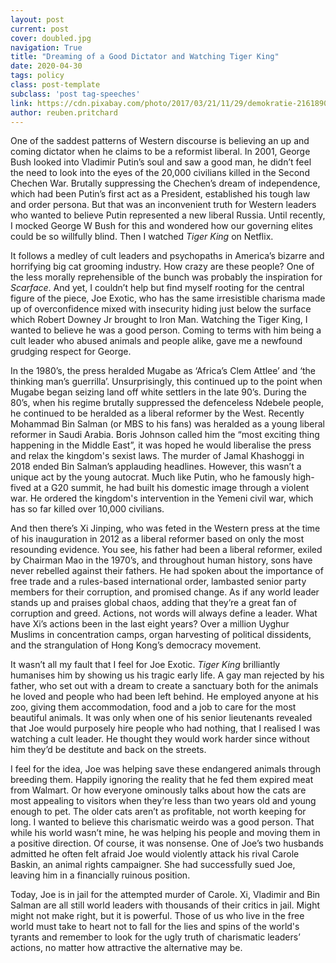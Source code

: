 ```yaml
---
layout: post
current: post
cover: doubled.jpg
navigation: True
title: "Dreaming of a Good Dictator and Watching Tiger King"
date: 2020-04-30
tags: policy
class: post-template
subclass: 'post tag-speeches'
link: https://cdn.pixabay.com/photo/2017/03/21/11/29/demokratie-2161890_1280.jpg
author: reuben.pritchard
---
```

One of the saddest patterns of Western discourse is believing an up and coming dictator when he claims to be a reformist liberal. In 2001, George Bush looked into Vladimir Putin’s soul and saw a good man, he didn’t feel the need to look into the eyes of the 20,000 civilians killed in the Second Chechen War. Brutally suppressing the Chechen’s dream of independence, which had been Putin’s first act as a President, established his tough law and order persona. But that was an inconvenient truth for Western leaders who wanted to believe Putin represented a new liberal Russia. Until recently, I mocked George W Bush for this and wondered how our governing elites could be so willfully blind. Then I watched *Tiger King* on Netflix.

  

It follows a medley of cult leaders and psychopaths in America’s bizarre and horrifying big cat grooming industry. How crazy are these people? One of the less morally reprehensible of the bunch was probably the inspiration for *Scarface*. And yet, I couldn’t help but find myself rooting for the central figure of the piece, Joe Exotic, who has the same irresistible charisma made up of overconfidence mixed with insecurity hiding just below the surface which Robert Downey Jr brought to Iron Man. Watching the Tiger King, I wanted to believe he was a good person. Coming to terms with him being a cult leader who abused animals and people alike, gave me a newfound grudging respect for George.

  

In the 1980’s, the press heralded Mugabe as ‘Africa’s Clem Attlee’ and ‘the thinking man’s guerrilla’. Unsurprisingly, this continued up to the point when Mugabe began seizing land off white settlers in the late 90’s. During the 80’s, when his regime brutally suppressed the defenceless Ndebele people, he continued to be heralded as a liberal reformer by the West. Recently Mohammad Bin Salman (or MBS to his fans) was heralded as a young liberal reformer in Saudi Arabia. Boris Johnson called him the “most exciting thing happening in the Middle East”, it was hoped he would liberalise the press and relax the kingdom's sexist laws. The murder of Jamal Khashoggi in 2018 ended Bin Salman’s applauding headlines. However, this wasn’t a unique act by the young autocrat. Much like Putin, who he famously high-fived at a G20 summit, he had built his domestic image through a violent war. He ordered the kingdom's intervention in the Yemeni civil war, which has so far killed over 10,000 civilians.

  

And then there’s Xi Jinping, who was feted in the Western press at the time of his inauguration in 2012 as a liberal reformer based on only the most resounding evidence. You see, his father had been a liberal reformer, exiled by Chairman Mao in the 1970’s, and throughout human history, sons have never rebelled against their fathers. He had spoken about the importance of free trade and a rules-based international order, lambasted senior party members for their corruption, and promised change. As if any world leader stands up and praises global chaos, adding that they’re a great fan of corruption and greed. Actions, not words will always define a leader. What have Xi’s actions been in the last eight years? Over a million Uyghur Muslims in concentration camps, organ harvesting of political dissidents, and the strangulation of Hong Kong’s democracy movement.

  

It wasn’t all my fault that I feel for Joe Exotic. *Tiger King* brilliantly humanises him by showing us his tragic early life. A gay man rejected by his father, who set out with a dream to create a sanctuary both for the animals he loved and people who had been left behind. He employed anyone at his zoo, giving them accommodation, food and a job to care for the most beautiful animals. It was only when one of his senior lieutenants revealed that Joe would purposely hire people who had nothing, that I realised I was watching a cult leader. He thought they would work harder since without him they’d be destitute and back on the streets.

  

I feel for the idea, Joe was helping save these endangered animals through breeding them. Happily ignoring the reality that he fed them expired meat from Walmart. Or how everyone ominously talks about how the cats are most appealing to visitors when they’re less than two years old and young enough to pet. The older cats aren’t as profitable, not worth keeping for long. I wanted to believe this charismatic weirdo was a good person. That while his world wasn’t mine, he was helping his people and moving them in a positive direction. Of course, it was nonsense. One of Joe’s two husbands admitted he often felt afraid Joe would violently attack his rival Carole Baskin, an animal rights campaigner. She had successfully sued Joe, leaving him in a financially ruinous position.

  

Today, Joe is in jail for the attempted murder of Carole. Xi, Vladimir and Bin Salman are all still world leaders with thousands of their critics in jail. Might might not make right, but it is powerful. Those of us who live in the free world must take to heart not to fall for the lies and spins of the world's tyrants and remember to look for the ugly truth of charismatic leaders’ actions, no matter how attractive the alternative may be.
